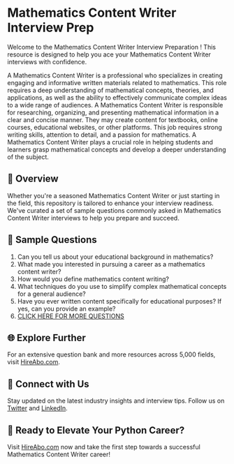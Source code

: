 # Mathematics Content Writer Interview Prep

Welcome to the Mathematics Content Writer Interview Preparation ! This resource is designed to help you ace your Mathematics Content Writer interviews with confidence.

A Mathematics Content Writer is a professional who specializes in creating engaging and informative written materials related to mathematics. This role requires a deep understanding of mathematical concepts, theories, and applications, as well as the ability to effectively communicate complex ideas to a wide range of audiences. A Mathematics Content Writer is responsible for researching, organizing, and presenting mathematical information in a clear and concise manner. They may create content for textbooks, online courses, educational websites, or other platforms. This job requires strong writing skills, attention to detail, and a passion for mathematics. A Mathematics Content Writer plays a crucial role in helping students and learners grasp mathematical concepts and develop a deeper understanding of the subject.

## 🚀 Overview

Whether you're a seasoned Mathematics Content Writer or just starting in the field, this repository is tailored to enhance your interview readiness. We've curated a set of sample questions commonly asked in Mathematics Content Writer interviews to help you prepare and succeed.

## 📝 Sample Questions

1. Can you tell us about your educational background in mathematics?
2. What made you interested in pursuing a career as a mathematics content writer?
3. How would you define mathematics content writing?
4. What techniques do you use to simplify complex mathematical concepts for a general audience?
5. Have you ever written content specifically for educational purposes? If yes, can you provide an example?
6. [CLICK HERE FOR MORE QUESTIONS](https://hireabo.com/job/19_0_26/Mathematics%20Content%20Writer)

## 🌐 Explore Further

For an extensive question bank and more resources across 5,000 fields, visit [HireAbo.com](https://www.hireabo.com).

## 📱 Connect with Us

Stay updated on the latest industry insights and interview tips. Follow us on [Twitter](https://twitter.com/hireabo) and [LinkedIn](https://www.linkedin.com/in/hire-abo-3609972a8/).

## 🚀 Ready to Elevate Your Python Career?

Visit [HireAbo.com](https://www.hireabo.com) now and take the first step towards a successful Mathematics Content Writer career!
